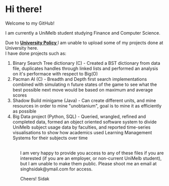 # Hi there!
Welcome to my GitHub!

I am currently a UniMelb student studying Finance and Computer Science.

Due to <b><u> University Policy </u> </b> I am unable to upload some of my projects done at University here.
<br>
I have done projects such as:
<ol>
  <li> Binary Search Tree dictionary (C) - Created a BST dictionary from data file, duplicates handles through linked lists and performed an analysis on it's performace with respect to Big(O) </li>
  <li> Pacman AI (C) - Breadth and Depth first search implementations combined with simulating n future states of the game to see what the best possible next move would be based on maximum and average scores </li>
  <li> Shadow Build minigame (Java) - Can create different units, and mine resources in order to mine "unobtanium", goal is to mine it as efficiently as possible </li>
  <li> Big Data project (Python, SQL) - Queried, wrangled, refined and completed data, formed an object oriented software system to divide UniMelb subject usage data by faculties, and reported time-series visualisations to show how academics used Learning Management Systems for their subjects over time </li>
    
<ol>
  <br>
  I am very happy to provide you access to any of these files if you are interested (if you are an employer, or non-current UniMelb student), but I am unable to make them public. Please shoot me an email at singhsidak@ymail.com for access.

Cheers!
Sidak
